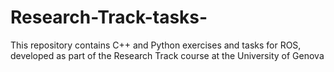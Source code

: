 # Research-Track-tasks-
This repository contains C++ and Python exercises and tasks for ROS, developed as part of the Research Track course at the University of Genova
